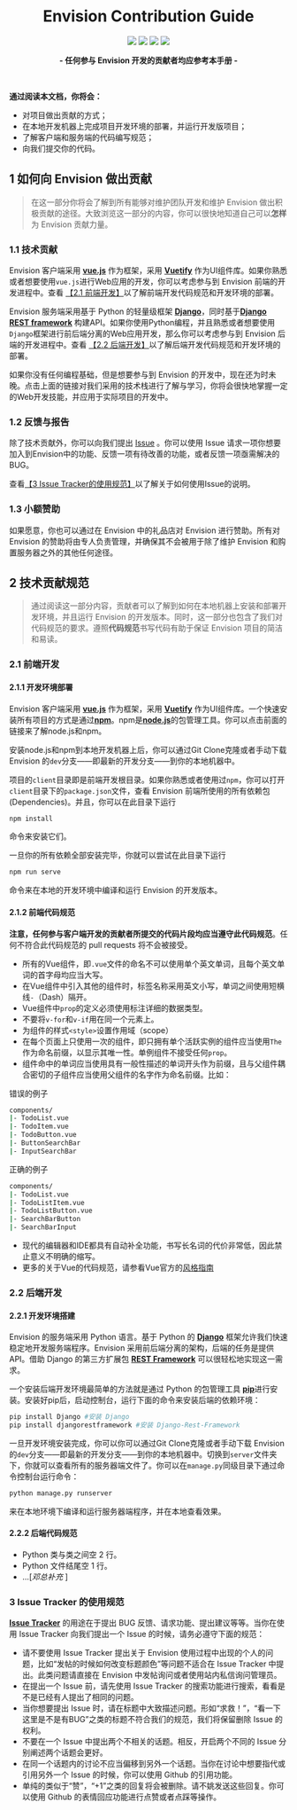 <h1 align=center>Envision Contribution Guide</h1>
<p align=center>
<img src="https://img.shields.io/badge/version-1.0.0a-red.svg"> <img src="https://img.shields.io/badge/founder-Owen%20Tsai-orange.svg"> <img src="https://img.shields.io/badge/%E5%9B%9B%E5%B7%9D%E8%BD%BB%E5%8C%96%E5%B7%A5-AAIT-brightgreen.svg"> <img src="https://img.shields.io/badge/status-ReBuild%20in%20Progress-blue.svg">
</p>
  
<p align=center><b> - 任何参与 Envision 开发的贡献者均应参考本手册 - </b></p>
<br>

**通过阅读本文档，你将会：**
- 对项目做出贡献的方式；
- 在本地开发机器上完成项目开发环境的部署，并运行开发版项目；
- 了解客户端和服务端的代码编写规范；
- 向我们提交你的代码。

## 1 如何向 Envision 做出贡献

> 在这一部分你将会了解到所有能够对维护团队开发和维护 Envision 做出积极贡献的途径。大致浏览这一部分的内容，你可以很快地知道自己可以**怎样**为 Envision 贡献力量。

### 1.1 技术贡献

Envision 客户端采用 [**vue.js**](https://cn.vuejs.org/index.html) 作为框架，采用 [**Vuetify**](https://vuetifyjs.com/zh-Hans/) 作为UI组件库。如果你熟悉或者想要使用`vue.js`进行Web应用的开发，你可以考虑参与到 Envision 前端的开发进程中。查看 [【2.1 前端开发】](#2.1-前端开发)以了解前端开发代码规范和开发环境的部署。

Envision 服务端采用基于 Python 的轻量级框架 [**Django**](https://www.djangoproject.com/)，同时基于[**Django REST framework**](https://www.django-rest-framework.org/) 构建API。如果你使用Python编程，并且熟悉或者想要使用`Django`框架进行前后端分离的Web应用开发，那么你可以考虑参与到 Envision 后端的开发进程中。查看 [【2.2 后端开发】](#2.2-后端开发)以了解后端开发代码规范和开发环境的部署。

如果你没有任何编程基础，但是想要参与到 Envision 的开发中，现在还为时未晚。点击上面的链接对我们采用的技术栈进行了解与学习，你将会很快地掌握一定的Web开发技能，并应用于实际项目的开发中。

### 1.2 反馈与报告

除了技术贡献外，你可以向我们提出 [Issue](https://github.com/AAIT-SUSE/Envision/issues) 。你可以使用 Issue 请求一项你想要加入到Envision中的功能、反馈一项有待改善的功能，或者反馈一项亟需解决的BUG。

查看[【3 Issue Tracker的使用规范】](#3-issue-tracker-的使用规范)以了解关于如何使用Issue的说明。

### 1.3 小额赞助

如果愿意，你也可以通过在 Envision 中的礼品店对 Envision 进行赞助。所有对 Envision 的赞助将由专人负责管理，并确保其不会被用于除了维护 Envision 和购置服务器之外的其他任何途径。

## 2 技术贡献规范

> 通过阅读这一部分内容，贡献者可以了解到如何在本地机器上安装和部署开发环境，并且运行 Envision 的开发版本。同时，这一部分也包含了我们对代码规范的要求。遵照**代码规范**书写代码有助于保证 Envision 项目的简洁和易读。

### 2.1 前端开发

#### 2.1.1 开发环境部署

Envision 客户端采用 [**vue.js**](https://cn.vuejs.org/index.html) 作为框架，采用 [**Vuetify**](https://vuetifyjs.com/zh-Hans/) 作为UI组件库。一个快速安装所有项目的方式是通过[**npm**](https://www.npmjs.com/)。npm是[**node.js**](https://nodejs.org/zh-cn/)的包管理工具。你可以点击前面的链接来了解node.js和npm。

安装node.js和npm到本地开发机器上后，你可以通过Git Clone克隆或者手动下载 Envision 的`dev`分支——即最新的开发分支——到你的本地机器中。

项目的`client`目录即是前端开发根目录。如果你熟悉或者使用过`npm`，你可以打开`client`目录下的`package.json`文件，查看 Envision 前端所使用的所有依赖包(Dependencies)。并且，你可以在此目录下运行

```bash
npm install
```

命令来安装它们。

一旦你的所有依赖全部安装完毕，你就可以尝试在此目录下运行

```bash
npm run serve
```

命令来在本地的开发环境中编译和运行 Envision 的开发版本。

#### 2.1.2 前端代码规范

**注意，任何参与客户端开发的贡献者所提交的代码片段均应当遵守此代码规范**。任何不符合此代码规范的 pull requests 将不会被接受。

- 所有的Vue组件，即`.vue`文件的命名不可以使用单个英文单词，且每个英文单词的首字母均应当大写。
- 在Vue组件中引入其他的组件时，标签名称采用英文小写，单词之间使用短横线`-`（Dash）隔开。
- Vue组件中`prop`的定义必须使用标注详细的数据类型。
- 不要将`v-for`和`v-if`用在同一个元素上。
- 为组件的样式`<style>`设置作用域（scope）
- 在每个页面上只使用一次的组件，即只拥有单个活跃实例的组件应当使用`The`作为命名前缀，以显示其唯一性。单例组件不接受任何`prop`。
- 组件命中的单词应当使用具有一般性描述的单词开头作为前缀，且与父组件耦合密切的子组件应当使用父组件的名字作为命名前缀。比如：

错误的例子

```bash
components/
|- TodoList.vue
|- TodoItem.vue
|- TodoButton.vue
|- ButtonSearchBar
|- InputSearchBar
```

正确的例子

```bash
components/
|- TodoList.vue
|- TodoListItem.vue
|- TodoListButton.vue
|- SearchBarButton
|- SearchBarInput
```

- 现代的编辑器和IDE都具有自动补全功能，书写长名词的代价非常低，因此禁止意义不明确的缩写。
- 更多的关于Vue的代码规范，请参看Vue官方的[风格指南](https://cn.vuejs.org/v2/style-guide/index.html)

### 2.2 后端开发

#### 2.2.1 开发环境搭建

Envision 的服务端采用 Python 语言。基于 Python 的 [**Django**](https://www.djangoproject.com/) 框架允许我们快速稳定地开发服务端程序。Envision 采用前后端分离的架构，后端的任务是提供API。借助 Django 的第三方扩展包 [**REST Framework**](https://www.django-rest-framework.org/) 可以很轻松地实现这一需求。

一个安装后端开发环境最简单的方法就是通过 Python 的包管理工具 [**pip**](https://pypi.org/project/pip/)进行安装。安装好pip后，启动控制台，运行下面的命令来安装后端的依赖环境：

```bash
pip install Django #安装 Django
pip install djangorestframework #安装 Django-Rest-Framework
```

一旦开发环境安装完成，你可以你可以通过Git Clone克隆或者手动下载 Envision 的`dev`分支——即最新的开发分支——到你的本地机器中。切换到`server`文件夹下，你就可以查看所有的服务器端文件了。你可以在`manage.py`同级目录下通过命令控制台运行命令：

```bash
python manage.py runserver
```

来在本地环境下编译和运行服务器端程序，并在本地查看效果。

#### 2.2.2 后端代码规范

- Python 类与类之间空 2 行。
- Python 文件结尾空 1 行。
- ...[*邓总补充* ]

### 3 Issue Tracker 的使用规范

[**Issue Tracker**](https://github.com/AAIT-SUSE/Envision/issues) 的用途在于提出 BUG 反馈、请求功能、提出建议等等。当你在使用 Issue Tracker 向我们提出一个 Issue 的时候，请务必遵守下面的规范：

- 请不要使用 Issue Tracker 提出关于 Envision 使用过程中出现的个人的问题，比如“发帖的时候如何改变标题颜色”等问题不适合在 Issue Tracker 中提出。此类问题请直接在 Envision 中发帖询问或者使用站内私信询问管理员。
- 在提出一个 Issue 前，请先使用 Issue Tracker 的搜索功能进行搜索，看看是不是已经有人提出了相同的问题。
- 当你想要提出 Issue 时，请在标题中大致描述问题。形如“求救！”，“看一下这里是不是有BUG”之类的标题不符合我们的规范，我们将保留删除 Issue 的权利。
- 不要在一个 Issue 中提出两个不相关的话题。相反，开启两个不同的 Issue 分别阐述两个话题会更好。
- 在同一个话题内的讨论不应当偏移到另外一个话题。当你在讨论中想要指代或引用另外一个 Issue 的时候，你可以使用 Github 的引用功能。
- 单纯的类似于“赞”，“+1”之类的回复将会被删除。请不姚发送这些回复。你可以使用 Github 的表情回应功能进行点赞或者点踩等操作。

